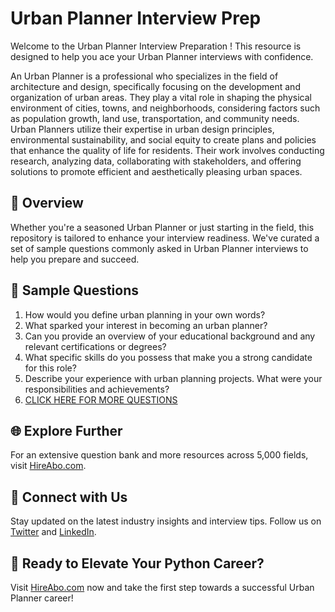 # Urban Planner Interview Prep

Welcome to the Urban Planner Interview Preparation ! This resource is designed to help you ace your Urban Planner interviews with confidence.

An Urban Planner is a professional who specializes in the field of architecture and design, specifically focusing on the development and organization of urban areas. They play a vital role in shaping the physical environment of cities, towns, and neighborhoods, considering factors such as population growth, land use, transportation, and community needs. Urban Planners utilize their expertise in urban design principles, environmental sustainability, and social equity to create plans and policies that enhance the quality of life for residents. Their work involves conducting research, analyzing data, collaborating with stakeholders, and offering solutions to promote efficient and aesthetically pleasing urban spaces.

## 🚀 Overview

Whether you're a seasoned Urban Planner or just starting in the field, this repository is tailored to enhance your interview readiness. We've curated a set of sample questions commonly asked in Urban Planner interviews to help you prepare and succeed.

## 📝 Sample Questions

1. How would you define urban planning in your own words?
2. What sparked your interest in becoming an urban planner?
3. Can you provide an overview of your educational background and any relevant certifications or degrees?
4. What specific skills do you possess that make you a strong candidate for this role?
5. Describe your experience with urban planning projects. What were your responsibilities and achievements?
6. [CLICK HERE FOR MORE QUESTIONS](https://hireabo.com/job/6_3_5/Urban%20Planner)

## 🌐 Explore Further

For an extensive question bank and more resources across 5,000 fields, visit [HireAbo.com](https://www.hireabo.com).

## 📱 Connect with Us

Stay updated on the latest industry insights and interview tips. Follow us on [Twitter](https://twitter.com/hireabo) and [LinkedIn](https://www.linkedin.com/in/hire-abo-3609972a8/).

## 🚀 Ready to Elevate Your Python Career?

Visit [HireAbo.com](https://www.hireabo.com) now and take the first step towards a successful Urban Planner career!